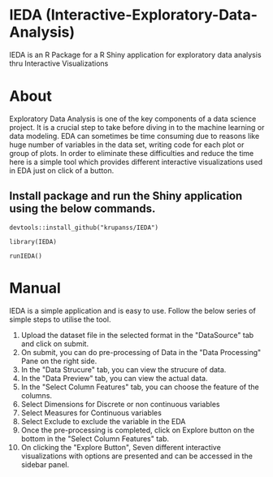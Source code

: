 # IEDA (Interactive-Exploratory-Data-Analysis)
IEDA is an R Package for a R Shiny application for exploratory data analysis thru Interactive Visualizations

# About
Exploratory Data Analysis is one of the key components of a data science project. It is a crucial step to take before diving in to the machine learning or data modeling. EDA can sometimes be time consuming due to reasons like huge number of variables in the data set, writing code for each plot or group of plots. In order to eliminate these difficulties and reduce the time here is a simple tool which provides different interactive visualizations used in EDA just on click of a button.

## Install package and run the Shiny application using the below commands.
`devtools::install_github("krupanss/IEDA")`

`library(IEDA)`

`runIEDA()`


# Manual
IEDA is a simple application and is easy to use. Follow the below series of simple steps to utilise the tool.

1. Upload the dataset file in the selected format in the "DataSource" tab and click on submit.
2. On submit, you can do pre-processing of Data in the "Data Processing" Pane on the right side.
3. In the "Data Strucure" tab, you can view the strucure of data.
4. In the "Data Preview" tab, you can view the actual data.
5. In the "Select Column Features" tab, you can choose the feature of the columns.
6. Select Dimensions for Discrete or non continuous variables
7. Select Measures for Continuous variables
8. Select Exclude to exclude the variable in the EDA
9. Once the pre-processing is completed, click on Explore button on the bottom in the "Select Column Features" tab.
10. On clicking the "Explore Button", Seven different interactive visualizations with options are presented and can be accessed in the sidebar panel.
